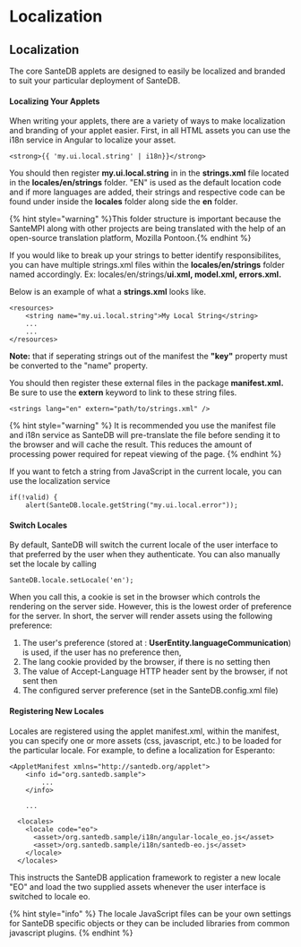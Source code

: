 # Localization

## Localization

The core SanteDB applets are designed to easily be localized and branded to suit your particular deployment of SanteDB.

#### Localizing Your Applets

When writing your applets, there are a variety of ways to make localization and branding of your applet easier. First, in all HTML assets you can use the i18n service in Angular to localize your asset.

```text
<strong>{{ 'my.ui.local.string' | i18n}}</strong>
```

You should then register **my.ui.local.string** in in the **strings.xml** file located in the **locales/en/strings** folder. "EN" is used as the default location code and if more languages are added, their strings and respective code can be found under inside the **locales** folder along side the **en** folder. 

{% hint style="warning" %}This folder structure is important because the SanteMPI along with other projects are being translated with the help of an open-source translation platform, Mozilla Pontoon.{% endhint %}

If you would like to break up your strings to better identify responsibilites, you can have multiple strings.xml files within the **locales/en/strings** folder named accordingly. Ex: locales/en/strings/**ui.xml, model.xml, errors.xml.** 

Below is an example of what a **strings.xml** looks like. 

```text
<resources>
    <string name="my.ui.local.string">My Local String</string>
    ...
    ...
</resources>
```

**Note:** that if seperating strings out of the manifest the **"key"** property must be converted to the "name" property.

You should then register these external files in the package **manifest.xml.**  Be sure to use the **extern** keyword to link to these string files.

```text
<strings lang="en" extern="path/to/strings.xml" />
```

{% hint style="warning" %} It is recommended you use the manifest file and i18n service as SanteDB will pre-translate the file before sending it to the browser and will cache the result. This reduces the amount of processing power required for repeat viewing of the page. {% endhint %}

If you want to fetch a string from JavaScript in the current locale, you can use the localization service

```text
if(!valid) {
    alert(SanteDB.locale.getString("my.ui.local.error"));
```

#### Switch Locales

By default, SanteDB will switch the current locale of the user interface to that preferred by the user when they authenticate. You can also manually set the locale by calling

```text
SanteDB.locale.setLocale('en');
```

When you call this, a cookie is set in the browser which controls the rendering on the server side. However, this is the lowest order of preference for the server. In short, the server will render assets using the following preference:

1. The user's preference \(stored at : **UserEntity.languageCommunication**\) is used, if the user has no preference then,
2. The lang cookie provided by the browser, if there is no setting then
3. The value of Accept-Language HTTP header sent by the browser, if not sent then
4. The configured server preference \(set in the SanteDB.config.xml file\)

#### Registering New Locales

Locales are registered using the applet manifest.xml, within the manifest, you can specify one or more assets \(css, javascript, etc.\) to be loaded for the particular locale. For example, to define a localization for Esperanto:

```text
<AppletManifest xmlns="http://santedb.org/applet">
    <info id="org.santedb.sample">
        ...
    </info>
    
    ...
    
  <locales>
    <locale code="eo">
      <asset>/org.santedb.sample/i18n/angular-locale_eo.js</asset>
      <asset>/org.santedb.sample/i18n/santedb-eo.js</asset>
    </locale>
  </locales>
```

This instructs the SanteDB application framework to register a new locale "EO" and load the two supplied assets whenever the user interface is switched to locale eo.

{% hint style="info" %} The locale JavaScript files can be your own settings for SanteDB specific objects or they can be included libraries from common javascript plugins. {% endhint %}

